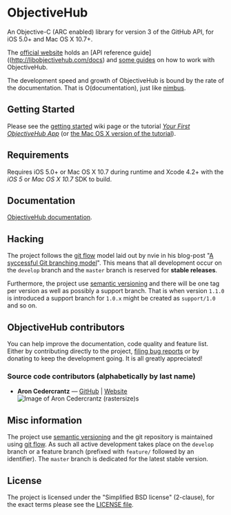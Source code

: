 # ObjectiveHub
An Objective-C (ARC enabled) library for version 3 of the GitHub API, for iOS 5.0+ and Mac OS X 10.7+.

The [official website](http://libobjectivehub.com/) holds an [API reference guide]((http://libobjectivehub.com/docs) and [some guides](http://libobjectivehub.com/docs/docs/guides.html) on how to work with ObjectiveHub.

The development speed and growth of ObjectiveHub is bound by the rate of the documentation. That is O(documentation), just like [nimbus](http://jverkoey.github.com/nimbus/).

## Getting Started
Please see the [getting started](https://github.com/rastersize/ObjectiveHub/wiki/Getting-started) wiki page or the tutorial [_Your First ObjectiveHub App_](http://libobjectivehub.com/docs/docs/guides/objectivehub101-ios.html) (or [the Mac OS X version of the tutorial](http://libobjectivehub.com/docs/docs/guides/objectivehub101-osx.html)).

## Requirements
Requires iOS 5.0+ or Mac OS X 10.7 during runtime and Xcode 4.2+ with the _iOS 5_ or _Mac OS X 10.7_ SDK to build.

## Documentation
[ObjectiveHub documentation](http://libobjectivehub.com/docs).

## Hacking
The project follows the [git flow](https://github.com/nvie/gitflow) model laid out by nvie in his blog-post "[A syccessful Git branching model](http://nvie.com/posts/a-successful-git-branching-model/)". This means that all development occur on the `develop` branch and the `master` branch is reserved for **stable releases**.

Furthermore, the project use [semantic versioning](http://semver.org/) and there will be one tag per version as well as possibly a support branch. That is when version `1.1.0` is introduced a support branch for `1.0.x` might be created as `support/1.0` and so on.

## ObjectiveHub contributors
You can help improve the documentation, code quality and feature list. Either by contributing directly to the project, [filing bug reports](https://github.com/rastersize/ObjectiveHub/issues) or by donating to keep the development going. It is all greatly appreciated!

### Source code contributors (alphabetically by last name)

- **Aron Cedercrantz** &mdash; [GitHub](https://github.com/rastersize) | [Website](http://aron.cedercrantz.com/)<br>
  ![Image of Aron Cedercrantz (rastersize)s](https://secure.gravatar.com/avatar/2f21aac393665a85428eab10c2bdbe79?s=140)


## Misc information
The project use [semantic versioning](http://semver.org/) and the git repository is maintained using [git flow](https://github.com/nvie/gitflow). As such all active development takes place on the `develop` branch or a feature branch (prefixed with `feature/` followed by an identifier). The `master` branch is dedicated for the latest stable version.


## License
The project is licensed under the "Simplified BSD license" (2-clause), for the exact terms please see the [LICENSE file](https://github.com/rastersize/ObjectiveHub/blob/develop/LICENSE).
